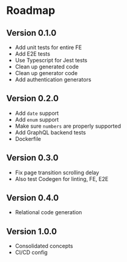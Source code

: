 # Roadmap
## Version 0.1.0
- Add unit tests for entire FE
- Add E2E tests
- Use Typescript for Jest tests
- Clean up generated code
- Clean up generator code
- Add authentication generators

## Version 0.2.0
- Add `date` support
- Add `enum` support
- Make sure `numbers` are properly supported
- Add GraphQL backend tests
- Dockerfile

## Version 0.3.0
- Fix page transition scrolling delay
- Also test Codegen for linting, FE, E2E

## Version 0.4.0
- Relational code generation

## Version 1.0.0
- Consolidated concepts
- CI/CD config
